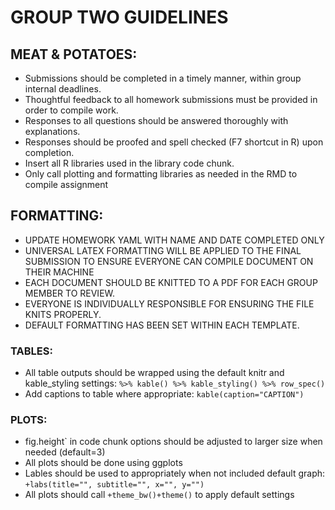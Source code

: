 # GROUP TWO GUIDELINES

## MEAT & POTATOES:
*  Submissions should be completed in a timely manner, within group internal deadlines. 
*  Thoughtful feedback to all homework submissions must be provided in order to compile work. 
*  Responses to all questions should be answered thoroughly with explanations. 
*  Responses should be proofed and spell checked (F7 shortcut in R) upon completion. 
*  Insert all R libraries used in the library code chunk.
*  Only call plotting and formatting libraries as needed in the RMD to compile assignment 

## FORMATTING:
*  UPDATE HOMEWORK YAML WITH NAME AND DATE COMPLETED ONLY 
*  UNIVERSAL LATEX FORMATTING WILL BE APPLIED TO THE FINAL SUBMISSION TO ENSURE EVERYONE CAN COMPILE DOCUMENT ON THEIR MACHINE
*  EACH DOCUMENT SHOULD BE KNITTED TO A PDF FOR EACH GROUP MEMBER TO REVIEW.
*  EVERYONE IS INDIVIDUALLY RESPONSIBLE FOR ENSURING THE FILE KNITS PROPERLY. 
*  DEFAULT FORMATTING HAS BEEN SET WITHIN EACH TEMPLATE.  

### TABLES: 
*  All table outputs should be wrapped using the default knitr and kable_styling settings: `%>% kable() %>% kable_styling() %>% row_spec()`
*  Add captions to table where appropriate: `kable(caption="CAPTION")`

### PLOTS:
*  fig.height` in code chunk options should be adjusted to larger size when needed (default=3)
*  All plots should be done using ggplots 
*  Lables should be used to appropriately when not included default graph: `+labs(title="", subtitle="", x="", y="")`
*  All plots should call `+theme_bw()+theme()` to apply default settings
